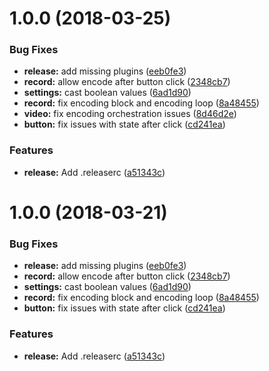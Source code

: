 <a name="1.0.0"></a>
# 1.0.0 (2018-03-25)


### Bug Fixes

* **release:** add missing plugins ([eeb0fe3](https://github.com/dride/dride-core/commit/eeb0fe3))
* **record:** allow encode after button click ([2348cb7](https://github.com/dride/dride-core/commit/2348cb7))
* **settings:** cast boolean values ([6ad1d90](https://github.com/dride/dride-core/commit/6ad1d90))
* **record:** fix encoding block and encoding loop ([8a48455](https://github.com/dride/dride-core/commit/8a48455))
* **video:** fix encoding orchestration issues ([8d46d2e](https://github.com/dride/dride-core/commit/8d46d2e))
* **button:** fix issues with state after click ([cd241ea](https://github.com/dride/dride-core/commit/cd241ea))


### Features

* **release:** Add .releaserc ([a51343c](https://github.com/dride/dride-core/commit/a51343c))

<a name="1.0.0"></a>
# 1.0.0 (2018-03-21)


### Bug Fixes

* **release:** add missing plugins ([eeb0fe3](https://github.com/dride/dride-core/commit/eeb0fe3))
* **record:** allow encode after button click ([2348cb7](https://github.com/dride/dride-core/commit/2348cb7))
* **settings:** cast boolean values ([6ad1d90](https://github.com/dride/dride-core/commit/6ad1d90))
* **record:** fix encoding block and encoding loop ([8a48455](https://github.com/dride/dride-core/commit/8a48455))
* **button:** fix issues with state after click ([cd241ea](https://github.com/dride/dride-core/commit/cd241ea))


### Features

* **release:** Add .releaserc ([a51343c](https://github.com/dride/dride-core/commit/a51343c))
